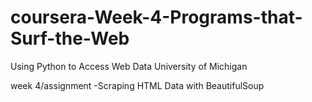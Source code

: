 # coursera-Week-4-Programs-that-Surf-the-Web
Using Python to Access Web Data University of Michigan

week 4/assignment -Scraping HTML Data with BeautifulSoup
